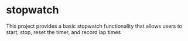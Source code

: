 # stopwatch
This project provides a basic stopwatch functionality that allows users to start, stop, reset the timer, and record lap times
